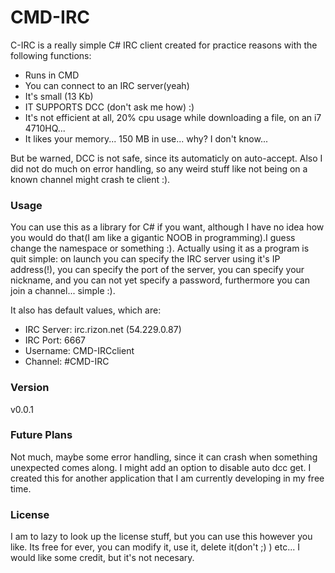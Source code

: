 # CMD-IRC

C-IRC is a really simple C# IRC client created for practice reasons with the following functions:

  - Runs in CMD
  - You can connect to an IRC server(yeah)
  - It's small (13 Kb)
  - IT SUPPORTS DCC (don't ask me how) :)
  - It's not efficient at all, 20% cpu usage while downloading a file, on an i7 4710HQ...
  - It likes your memory... 150 MB in use... why? I don't know...

But be warned, DCC is not safe, since its automaticly on auto-accept. Also I did not do much on error handling, so any weird stuff like not being on a known channel might crash te client :).

### Usage

You can use this as a library for C# if you want, although I have no idea how you would do that(I am like a gigantic NOOB in programming).I guess change the namespace or something :). Actually using it as a program is quit simple: on launch you can specify the IRC server using it's IP address(!), you can specify the port of the server, you can specify your nickname, and you can not yet specify a password, furthermore you can join a channel... simple :).

It also has default values, which are:

 - IRC Server: irc.rizon.net (54.229.0.87)
 - IRC Port: 6667
 - Username: CMD-IRCclient
 - Channel: #CMD-IRC

### Version
v0.0.1

### Future Plans
Not much, maybe some error handling, since it can crash when something unexpected comes along. I might add an option to disable auto dcc get. I created this for another application that I am currently developing in my free time. 

### License
I am to lazy to look up the license stuff, but you can use this however you like. Its free for ever, you can modify it, use it, delete it(don't ;) ) etc... I would like some credit, but it's not necesary.


